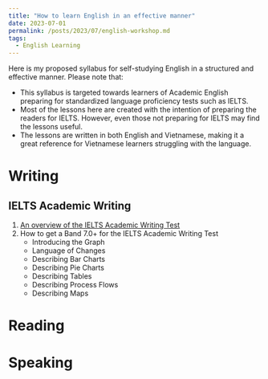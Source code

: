 ```yaml
---
title: "How to learn English in an effective manner"
date: 2023-07-01
permalink: /posts/2023/07/english-workshop.md
tags:
  - English Learning
---
```


Here is my proposed syllabus for self-studying English in a structured and effective manner. Please note that:
* This syllabus is targeted towards learners of Academic English preparing for standardized language proficiency tests such as IELTS. 
* Most of the lessons here are created with the intention of preparing the readers for IELTS. However, even those not preparing for IELTS may find the lessons useful.
* The lessons are written in both English and Vietnamese, making it a great reference for Vietnamese learners struggling with the language.

# Writing

## IELTS Academic Writing
1. [An overview of the IELTS Academic Writing Test](../post_collections/english-workshop/ielts-writing-overview.md)
2. How to get a Band 7.0+ for the IELTS Academic Writing Test
    * Introducing the Graph
    * Language of Changes
    * Describing Bar Charts
    * Describing Pie Charts
    * Describing Tables
    * Describing Process Flows
    * Describing Maps


Reading
======

Speaking
======
